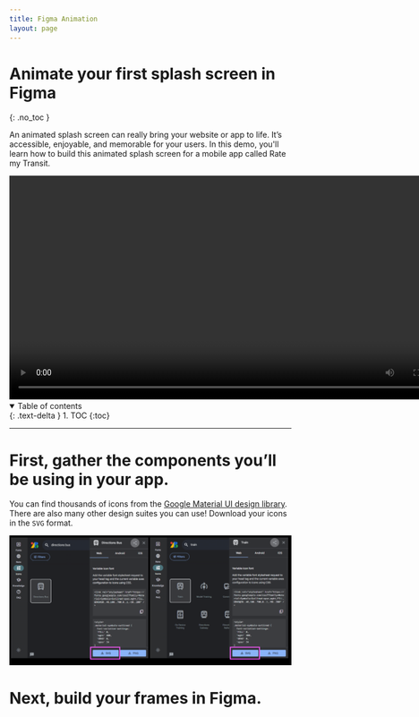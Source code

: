 ```yaml
---
title: Figma Animation
layout: page
---
```


# Animate your first splash screen in Figma
{: .no_toc }

An animated splash screen can really bring your website or app to life. It’s accessible, enjoyable, and memorable for your users. In this demo, you'll learn how to build this animated splash screen for a mobile app called Rate my Transit.

<video width="800" controls>
  <source src="./splash_animation.mp4" type="video/mp4">
  Your browser does not support the video tag.
</video>

<details open markdown="block">
  <summary>
    Table of contents
  </summary>
  {: .text-delta }
1. TOC
{:toc}
</details>

---

# First, gather the components you’ll be using in your app.
You can find thousands of icons from the [Google Material UI design library](https://fonts.google.com/icons). There are also many other design suites you can use! Download your icons in the `SVG` format.

<img src="./svg_download.png" width="600">


# Next, build your frames in Figma.
